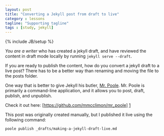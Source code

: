 ```yaml
---
layout: post
title: "Converting a Jekyll post from draft to live"
category : lessons
tagline: "Supporting tagline"
tags : [study, jekyll]
---
```

{% include JB/setup %}

_You are a writer_ who has created a jekyll draft, and have reviewed the content in draft mode locally by running `jekyll serve --draft`.

If you are ready to publish the content, how do you convert a jekyll draft to a live post? There has to be a better way than renaming and moving the file to the posts folder.

One way that is better to give Jekyll his butler, [Mr. Poole][1]. Mr. Poole is primarily a command-line application, and it allows you to post, draft, publish, and unpublish.

Check it out here: [https://github.com/mmcclimon/mr_poole] [1]

This post was originally created manually, but I published it live using the following command:

`poole publish _drafts/making-a-jekyll-draft-live.md`

[1]: https://github.com/mmcclimon/mr_poole